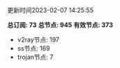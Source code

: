 更新时间2023-02-07 14:25:55

**总订阅: 73**
**总节点: 945**
**有效节点: 373**
- v2ray节点: 197
- ss节点: 169
- trojan节点: 7
